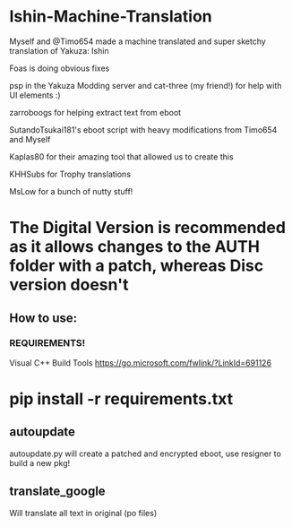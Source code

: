 # Ishin-Machine-Translation
Myself and @Timo654 made a machine translated and super sketchy translation of Yakuza: Ishin

Foas is doing obvious fixes  

psp in the Yakuza Modding server and cat-three (my friend!) for help with UI elements :)

zarroboogs for helping extract text from eboot

SutandoTsukai181's eboot script with heavy modifications from Timo654 and Myself

Kaplas80 for their amazing tool that allowed us to create this

KHHSubs for Trophy translations

MsLow for a bunch of nutty stuff!

# The Digital Version is recommended as it allows changes to the AUTH folder with a patch, whereas Disc version doesn't

## How to use:

### REQUIREMENTS!
Visual C++ Build Tools https://go.microsoft.com/fwlink/?LinkId=691126
# pip install -r requirements.txt

## autoupdate
autoupdate.py will create a patched and encrypted eboot, use resigner to build a new pkg!

## translate_google
Will translate all text in original (po files)
